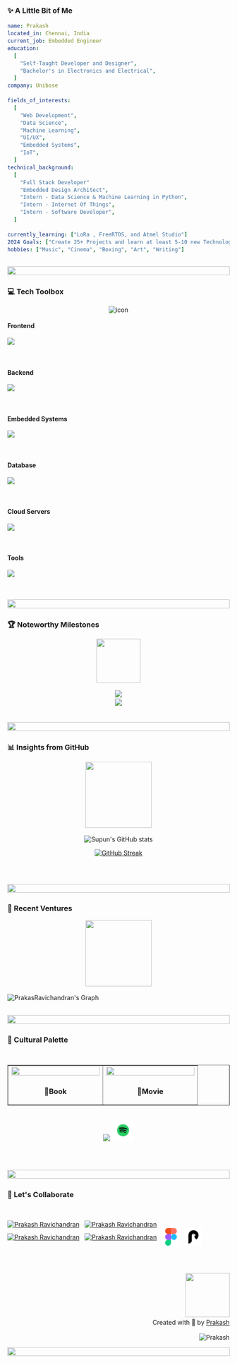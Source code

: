 <h3>✨ A Little Bit of Me</h3>

```yaml
name: Prakash
located_in: Chennai, India
current_job: Embedded Engineer
education:
  [
    "Self-Taught Developer and Designer",
    "Bachelor's in Electronics and Electrical",
  ]
company: Unibose

fields_of_interests:
  [
    "Web Development",
    "Data Science",
    "Machine Learning",
    "UI/UX",
    "Embedded Systems",
    "IoT",
  ]
technical_background:
  [
    "Full Stack Developer"
    "Embedded Design Architect",
    "Intern - Data Science & Machine Learning in Python",
    "Intern - Internet Of Things",
    "Intern - Software Developer",
  ]
  
currently_learning: ["LoRa , FreeRTOS, and Atmel Studio"]
2024 Goals: ["Create 25+ Projects and learn at least 5-10 new Technologies."]
hobbies: ["Music", "Cinema", "Boxing", "Art", "Writing"]
```

<br>

<img src="https://i.imgur.com/dBaSKWF.gif" height="20" width="100%">

<h3>💻 Tech Toolbox </h3>
<p align="center"><img src="https://techstack-generator.vercel.app/js-icon.svg" alt="icon" width="150" height="150" /></p>

<h4>Frontend</h4>
<p align="left">
    <img src="https://skillicons.dev/icons?i=react,vite,ts,js,react,nextjs,redux,tailwind,svelte,md" />
  </a>
</p><br>

<h4>Backend</h4>
<p align="left">
    <img src="https://skillicons.dev/icons?i=nodejs,py," />
  </a>
</p><br>

<h4>Embedded Systems</h4>
<p align="left">
    <img src="https://skillicons.dev/icons?i=c,cpp,arduino,raspberrypi" />
  </a>
</p><br>

<h4>Database</h4>
<p align="left">
    <img src="https://skillicons.dev/icons?i=mongodb,mysql" />
  </a>
</p><br>

<h4>Cloud Servers</h4>
<p align="left">
    <img src="https://skillicons.dev/icons?i=azure,aws,firebase,netlify,vercel" />
  </a>
</p><br>

<h4>Tools</h4>
<p align="left">
    <img src="https://skillicons.dev/icons?i=matlab,git,github,figma,idea,visualstudio,vscode" />
  </a>
</p>
<br><br>

<img src="https://i.imgur.com/dBaSKWF.gif" height="20" width="100%">


<h3>🏆 Noteworthy Milestones</h3>

<p align="center">
<img src="https://media.tenor.com/0ENB5HuTH0gAAAAi/trophy-beker.gif"  width="100px" height="100px"></p>
  
<div align="center">
<img src="https://github-profile-trophy.vercel.app/?username=PrakasRavichandran&theme=matrix&no-bg=true&no-frame=true&row=1&column=4&title=MultiLanguage,Commits,PullRequest,Reviews">
 </div>

<div align="center">
<img src="https://github-profile-trophy.vercel.app/?username=PrakasRavichandran&theme=matrix&no-bg=true&no-frame=true&row=1&column=4&title=Repositories,Organizations,Stars,Followers">
 </div>
 <br><br>

<img src="https://i.imgur.com/dBaSKWF.gif" height="20" width="100%">

<h3>📊 Insights from GitHub</h3>

<div align="center">
<img src="https://camo.githubusercontent.com/3b7c592ede97b6138ffd4b1cc1541c2f3b11fd39/687474703a2f2f33312e6d656469612e74756d626c722e636f6d2f31376665613932306666333665663466356238373764353231366137616164392f74756d626c725f6d6f39786a65387a5a34317163626975666f315f313238302e676966"  width="150px" height="150px">
 
![Supun's GitHub stats](https://github-readme-stats.vercel.app/api?username=PrakasRavichandran\&theme=midnight-purple\&show_icons=true\&show=reviews,prs_merged,prs_merged_percentage\&hide=contribs,issues)

[![GitHub Streak](https://streak-stats.demolab.com/?user=PrakasRavichandran&theme=midnight-purple)](https://git.io/streak-stats)

</div>

<br><br>

<img src="https://i.imgur.com/dBaSKWF.gif" height="20" width="100%">

<h3>🚀 Recent Ventures</h3>
<p  align="center">
<img src="https://user-images.githubusercontent.com/74038190/219923809-b86dc415-a0c2-4a38-bc88-ad6cf06395a8.gif" width="150px" height="150px"></p>

![PrakasRavichandran's Graph](https://github-readme-activity-graph.vercel.app/graph?username=PrakasRavichandran&custom_title=Prakash's%20GitHub%20Activity%20Graph&bg_color=0D1117&color=7F3FBF&line=7F3FBF&point=7F3FBF&area_color=FFFFFF&title_color=FFFFFF&area=true)
<br><br>

<img src="https://i.imgur.com/dBaSKWF.gif" height="20" width="100%">

<h3>🌈 Cultural Palette</h3>
<br>
<table border="1" align="center">
  <tr>
    <td style="width: auto;">
      <img src="https://m.media-amazon.com/images/I/813RHV5Qw-L._AC_UF1000,1000_QL80_.jpg" width="200" height="30%" />
       <h3 align="center">📕Book</h3>
    </td>
    <td style="width: auto;">
      <img src="https://image.tmdb.org/t/p/w342/r2J02Z2OpNTctfOSN1Ydgii51I3.jpg" width="200" height="30%" />
       <h3 align="center">🍿Movie</h3>
    </td>
  </tr>
</table>
<br>


<div align="center">
  <div>
    <img src="https://spotify-github-profile.vercel.app/api/view?uid=31tjfsz43ir3hjz5gxrcsw7wiaxy&cover_image=true&theme=novatorem&show_offline=false&background_color=121212&interchange=true&bar_color=53b14f&bar_color_cover=true" width="40%" />
    <img src="https://raw.githubusercontent.com/GabrielGuedess/GabrielGuedess/main/assets/images/spotify.gif" width="10%" />
  </div>
</div>

<br><br>

<img src="https://i.imgur.com/dBaSKWF.gif" height="20" width="100%">

<h3>🤝 Let's Collaborate</h3><br>
<p align="left">
<a href="https://linkedin.com/in/prakashravichandran10" target="blank"><img align="center" src="https://raw.githubusercontent.com/rahuldkjain/github-profile-readme-generator/master/src/images/icons/Social/linked-in-alt.svg" alt="Prakash Ravichandran" height="40" width="40" /></a>&nbsp;&nbsp;
<a href="https://www.hackerrank.com/profile/prakashravichan1" target="blank"><img align="center" src="https://raw.githubusercontent.com/rahuldkjain/github-profile-readme-generator/master/src/images/icons/Social/hackerrank.svg" alt="Prakash Ravichandran" height="40" width="40" /></a>&nbsp;&nbsp;
<a href="https://www.instagram.com/prakashravichandrann/" target="blank"><img align="center" src="https://raw.githubusercontent.com/rahuldkjain/github-profile-readme-generator/master/src/images/icons/Social/instagram.svg" alt="Prakash Ravichandran" height="40" width="40" /></a>&nbsp;&nbsp;
<a href="https://twitter.com/Prakash_r10" target="blank"><img align="center" src="https://raw.githubusercontent.com/rahuldkjain/github-profile-readme-generator/master/src/images/icons/Social/twitter.svg" alt="Prakash Ravichandran" height="40" width="40" /></a>&nbsp;&nbsp;
<a href="https://www.figma.com/@prakash_ui" target="blank"><img align="center" src="./logo/fig.svg" alt="Prakash Ravichandran" height="40" width="40" /></a>&nbsp;&nbsp;
<a href="https://prakashdairies.netlify.app/" target="blank"><img align="center" src="./logo/blog.svg" alt="Prakash Ravichandran" height="40" width="40" /></a>
</p>
<br><br>

<p align="right">
<img src="https://img.wattpad.com/79d6df258b4fc37f6b8273068e7e9a1644851d83/68747470733a2f2f73332e616d617a6f6e6177732e636f6d2f776174747061642d6d656469612d736572766963652f53746f7279496d6167652f776a696a696353386c65325553513d3d2d3536323033393731302e313532356339636233353463303839353630303637393232373136342e676966" width="100px" height="100px"><br> Created with 🧡 by <a href="http://prakashravichandran.netlify.app">Prakash</a><br><br><img src="https://komarev.com/ghpvc/?username=PrakasRavichandran&label=Profile%20views&color=0e75b6&style=flat" alt="Prakash"/> </p>

<img src="https://user-images.githubusercontent.com/74038190/212284100-561aa473-3905-4a80-b561-0d28506553ee.gif" height="20" width="100%">

